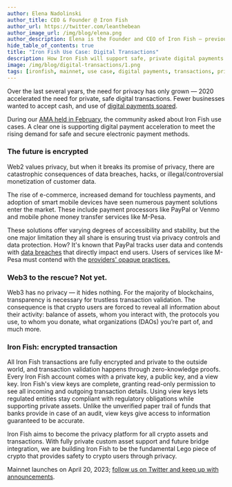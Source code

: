 ```yaml
---
author: Elena Nadolinski
author_title: CEO & Founder @ Iron Fish
author_url: https://twitter.com/leanthebean
author_image_url: /img/blog/elena.png
author_description: Elena is the Founder and CEO of Iron Fish — previously worked at Airbnb, Tilt, and Microsoft. Fell down the cryptocurrency rabbit hole in 2017. Really didn't want her insurance to know she eats pizza.
hide_table_of_contents: true
title: "Iron Fish Use Case: Digital Transactions"
description: How Iron Fish will support safe, private digital payments.
image: /img/blog/digital-transactions/1.png
tags: [ironfish, mainnet, use case, digital payments, transactions, privacy, Web2, Web3]
---
```

Over the last several years, the need for privacy has only grown — 2020 accelerated the need for private, safe digital transactions. Fewer businesses wanted to accept cash, and use of [digital payments soared](https://www.worldbank.org/en/news/press-release/2022/06/29/covid-19-drives-global-surge-in-use-of-digital-payments).

During our [AMA held in February](https://ironfish.network/blog/2023/03/06/ama-summary), the community asked about Iron Fish use cases. A clear one is supporting digital payment acceleration to meet the rising demand for safe and secure electronic payment methods.
### The future is encrypted
Web2 values privacy, but when it breaks its promise of privacy, there are catastrophic consequences of data breaches, hacks, or illegal/controversial monetization of customer data.

The rise of e-commerce, increased demand for touchless payments, and adoption of smart mobile devices have seen numerous payment solutions enter the market. These include payment processors like PayPal or Venmo and mobile phone money transfer services like M-Pesa.

These solutions offer varying degrees of accessibility and stability, but the one major limitation they all share is ensuring trust via privacy controls and data protection. How? It's known that PayPal tracks user data and contends with [data breaches](https://www.legalscoops.com/paypal-data-breach-exposes-personal-information-of-35000-users/) that directly impact end users. Users of services like M-Pesa must contend with the [providers' opaque practices.](https://techcabal.com/2023/03/09/m-pesa-lawsuit/)
### Web3 to the rescue? Not yet.
Web3 has no privacy — it hides nothing. For the majority of blockchains, transparency is necessary for trustless transaction validation. The consequence is that crypto users are forced to reveal all information about their activity: balance of assets, whom you interact with, the protocols you use, to whom you donate, what organizations (DAOs) you’re part of, and much more.
### Iron Fish: encrypted transaction
All Iron Fish transactions are fully encrypted and private to the outside world, and transaction validation happens through zero-knowledge proofs. Every Iron Fish account comes with a private key, a public key, and a view key. Iron Fish's view keys are complete, granting read-only permission to see all incoming and outgoing transaction details. Using view keys lets regulated entities stay compliant with regulatory obligations while supporting private assets. Unlike the unverified paper trail of funds that banks provide in case of an audit, view keys give access to information guaranteed to be accurate.

Iron Fish aims to become the privacy platform for all crypto assets and transactions. With fully private custom asset support and future bridge integration, we are building Iron Fish to be the fundamental Lego piece of crypto that provides safety to crypto users through privacy.

Mainnet launches on April 20, 2023; [follow us on Twitter and keep up with announcements](https://twitter.com/ironfishcrypto).
